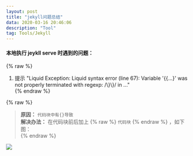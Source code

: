 ```yaml
---
layout: post
title: "jekyll问题总结"
data: 2020-03-16 20:46:06 
description: "Tool"
tag: Tools/Jekyll
---   
```


#### **本地执行 jeykll serve 时遇到的问题：**
{% raw %}
1. 提示 "Liquid Exception: Liquid syntax error (line 67): Variable '{{...}' was not properly terminated with regexp: /\\}\\}/ in ..."   
{% endraw %}    

{% raw %}  
> **原因：** ```代码块中有{}导致```    
> **解决办法：** 在代码块前后加上  \{% raw %\} ```代码块``` \{% endraw %\} ，如下图：   
{% endraw %}    

![](https://tva1.sinaimg.cn/large/00831rSTly1gdd53vg6rbj30c804vdfn.jpg)
   
